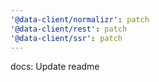 ```yaml
---
'@data-client/normalizr': patch
'@data-client/rest': patch
'@data-client/ssr': patch
---
```


docs: Update readme

